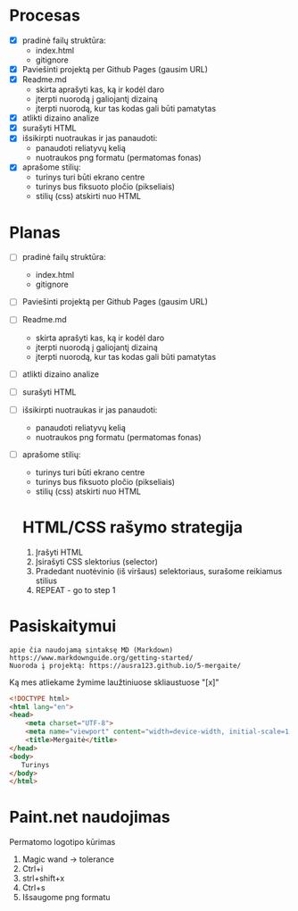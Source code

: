 # Procesas

- [x] pradinė failų struktūra:
    - index.html
    - gitignore
- [x] Paviešinti projektą per Github Pages (gausim URL)
- [x] Readme.md
    - skirta aprašyti kas, ką ir kodėl daro
    - įterpti nuorodą į galiojantį dizainą
    - įterpti nuorodą, kur tas kodas gali būti pamatytas
- [x] atlikti dizaino analize
- [x] surašyti HTML
- [x] išsikirpti nuotraukas ir jas panaudoti:
    - panaudoti reliatyvų kelią
    - nuotraukos png formatu (permatomas fonas)
- [x] aprašome stilių:
    - turinys turi būti ekrano centre
    - turinys bus fiksuoto pločio (pikseliais)
    - stilių (css) atskirti nuo HTML
# Planas

- [ ] pradinė failų struktūra:
    - index.html
    - gitignore
- [ ] Paviešinti projektą per Github Pages (gausim URL)
- [ ] Readme.md
    - skirta aprašyti kas, ką ir kodėl daro
    - įterpti nuorodą į galiojantį dizainą
    - įterpti nuorodą, kur tas kodas gali būti pamatytas
- [ ] atlikti dizaino analize
- [ ] surašyti HTML
- [ ] išsikirpti nuotraukas ir jas panaudoti:
    - panaudoti reliatyvų kelią
    - nuotraukos png formatu (permatomas fonas)
- [ ] aprašome stilių:
    - turinys turi būti ekrano centre
    - turinys bus fiksuoto pločio (pikseliais)
    - stilių (css) atskirti nuo HTML

     # HTML/CSS rašymo strategija

    1. Įrašyti HTML
    2. Įsirašyti CSS slektorius (selector)
    3. Pradedant nuotėvinio (iš viršaus) selektoriaus, surašome reikiamus stilius
    4. REPEAT - go to step 1

 # Pasiskaitymui 

    apie čia naudojamą sintaksę MD (Markdown)
    https://www.markdownguide.org/getting-started/
    Nuoroda į projektą: https://ausra123.github.io/5-mergaite/

Ką mes atliekame žymime laužtiniuose skliaustuose "[x]"

```html
<!DOCTYPE html>
<html lang="en">
<head>
    <meta charset="UTF-8">
    <meta name="viewport" content="width=device-width, initial-scale=1.0">
    <title>Mergaitė</title>
</head>
<body>
   Turinys
</body>
</html>
```
 # Paint.net naudojimas
 Permatomo logotipo kūrimas
 1. Magic wand -> tolerance
 2. Ctrl+i
 3. strl+shift+x
 4. Ctrl+s
 5. Išsaugome png formatu